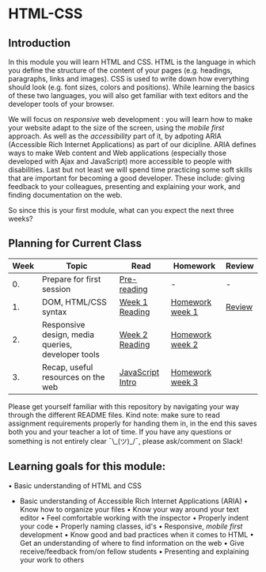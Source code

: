 # HTML-CSS

## Introduction

In this module you will learn HTML and CSS. HTML is the language in which you define the structure of the content of your pages (e.g. headings, paragraphs, links and images). CSS is used to write down how everything should look (e.g. font sizes, colors and positions). While learning the basics of these two languages, you will also get familiar with text editors and the developer tools of your browser.

We will focus on _responsive_ web development : you will learn how to make your website adapt to the size of the screen, using the _mobile first_ approach. As well as the _accessibility_ part of it, by adpoting ARIA (Accessible Rich Internet Applications) as part of our dicipline. ARIA defines ways to make Web content and Web applications (especially those developed with Ajax and JavaScript) more accessible to people with disabilities. Last but not least we will spend time practicing some soft skills that are important for becoming a good developer. These include: giving feedback to your colleagues, presenting and explaining your work, and finding documentation on the web.

So since this is your first module, what can you expect the next three weeks?

## Planning for Current Class
| Week | Topic | Read | Homework | Review |
| ---- | ----- | ---- |----------|--------|
|0.|Prepare for first session|[Pre-reading](https://github.com/HackYourFuture/HTML-CSS/tree/master/Week0)|-|-|
| 1. | DOM, HTML/CSS syntax | [Week 1 Reading](https://github.com/HackYourFuture/HTML-CSS/tree/master/Week1/README.md) |  [Homework week 1](https://github.com/HackYourFuture/HTML-CSS/tree/master/Week1/MAKEME.md) |[Review](https://github.com/HackYourFuture/HTML-CSS/tree/master/Week1/REVIEW.md)|
| 2. | Responsive design, media queries, developer tools | [Week 2 Reading](https://github.com/HackYourFuture/HTML-CSS/tree/master/Week2/README.md) | [Homework week 2](https://github.com/HackYourFuture/HTML-CSS/tree/master/Week2/MAKEME.md) ||[Review](https://github.com/HackYourFuture/HTML-CSS/tree/master/Week2/REVIEW.md)|
| 3. | Recap, useful resources on the web| [JavaScript Intro](https://github.com/HackYourFuture/JavaScript/tree/laurens_thomas/Week0) | [Homework week 3](https://github.com/HackYourFuture/HTML-CSS/tree/master/Week3/MAKEME.md) ||[Review](https://github.com/HackYourFuture/HTML-CSS/tree/master/Week3/REVIEW.md)|

Please get yourself familiar with this repository by navigating your way through the different README files. Kind note: make sure to read assignment requirements properly for handing them in, in the end this saves both you and your teacher a lot of time. If you have any questions or something is not entirely clear ¯\\\_(ツ)_/¯, please ask/comment on Slack!

## Learning goals for this module:
• Basic understanding of HTML and CSS
* Basic understanding of Accessible Rich Internet Applications (ARIA)
• Know how to organize your files
• Know your way around your text editor
• Feel comfortable working with the inspector
• Properly indent your code
• Properly naming classes, id's
• Responsive, _mobile first_ development
• Know good and bad practices when it comes to HTML
• Get an understanding of where to find information on the web
• Give receive/feedback from/on fellow students
• Presenting and explaining your work to others




